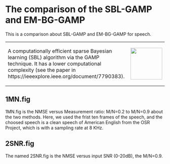 
# The comparison of  the SBL-GAMP and EM-BG-GAMP 

This is a comparison about SBL-GAMP and EM-BG-GAMP for speech.

<table style="border-collapse: collapse">
<tr>
<td>
<p>
A computationally efficient sparse Bayesian learning (SBL) algorithm via the GAMP technique.
It has a lower computational complexity (see the paper in https://ieeexplore.ieee.org/document/7790383).
</p>
</td>
<td width="100">
<img src="images/network.png" width="100"></img>
</td>
</tr>
</table>

## 1MN.fig

1MN.fig is the NMSE versus Measurement ratio: M/N=0.2 to M/N=0.9 about the two methods. 
Here, we used the frist ten frames of the speech, and  the choosed speech is a clean speech of American English from the OSR Project, which is with a sampling rate at 8 KHz.
## 2SNR.fig 

The named 2SNR.fig is the NMSE versus input SNR (0-20dB), the M/N=0.9.

